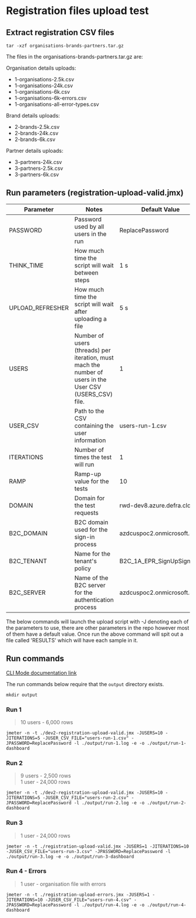 # Registration files upload test

## Extract registration CSV files
```
tar -xzf organisations-brands-partners.tar.gz
```

The files in the organisations-brands-partners.tar.gz are:

Organisation details uploads:
- 1-organisations-2.5k.csv
- 1-organisations-24k.csv 
- 1-organisations-6k.csv 
- 1-organisations-6k-errors.csv 
- 1-organisations-all-error-types.csv 

Brand details uploads:

- 2-brands-2.5k.csv
- 2-brands-24k.csv
- 2-brands-6k.csv

Partner details uploads:
- 3-partners-24k.csv
- 3-partners-2.5k.csv
- 3-partners-6k.csv 

## Run parameters (registration-upload-valid.jmx)

| Parameter | Notes | Default Value |
| - | - | - |
| PASSWORD | Password used by all users in the run | ReplacePassword |
| THINK_TIME | How much time the script will wait between steps| 1 s |
| UPLOAD_REFRESHER | How much time the script will wait after uploading a file | 5 s |
| USERS | Number of users (threads) per iteration, must mach the number of users in the User CSV (USERS_CSV) file. | 1 |
| USER_CSV | Path to the CSV containing the user information | users-run-1.csv |
| ITERATIONS | Number of times the test will run| 1 |
| RAMP | Ramp-up value for the tests | 10 |
| DOMAIN | Domain for the test requests | rwd-dev8.azure.defra.cloud |
| B2C_DOMAIN | B2C domain used for the sign-in process | azdcuspoc2.onmicrosoft.com |
| B2C_TENANT | Name for the tenant's policy | B2C_1A_EPR_SignUpSignIn |
| B2C_SERVER | Name of the B2C server for the authentication process | azdcuspoc2.onmicrosoft.com |

The below commands will launch the upload script with -J denoting each of the parameters to use, there are other parameters in the repo however most of them have a default value. Once run the above command will spit out a file called 'RESULTS' which will have each sample in it.

## Run commands

[CLI Mode documentation link](https://jmeter.apache.org/usermanual/get-started.html#non_gui)

The run commands below require that the `output` directory exists.
```
mkdir output
```

### Run 1 
> 10 users - 6,000 rows

```
jmeter -n -t ./dev2-registration-upload-valid.jmx -JUSERS=10 -JITERATIONS=5 -JUSER_CSV_FILE="users-run-1.csv" -JPASSWORD=ReplacePassword -l ./output/run-1.log -e -o ./output/run-1-dashboard
```

### Run 2
> 9 users - 2,500 rows \
> 1 user - 24,000 rows

```
jmeter -n -t ./dev2-registration-upload-valid.jmx -JUSERS=10 -JITERATIONS=5 -JUSER_CSV_FILE="users-run-2.csv" -JPASSWORD=ReplacePassword -l ./output/run-2.log -e -o ./output/run-2-dashboard
```

### Run 3
> 1 user - 24,000 rows

```
jmeter -n -t ./registration-upload-valid.jmx -JUSERS=1 -JITERATIONS=10 -JUSER_CSV_FILE="users-run-3.csv" -JPASSWORD=ReplacePassword -l ./output/run-3.log -e -o ./output/run-3-dashboard
```

### Run 4 - Errors
> 1 user - organisation file with errors

```
jmeter -n -t ./registration-upload-errors.jmx -JUSERS=1 -JITERATIONS=10 -JUSER_CSV_FILE="users-run-4.csv" -JPASSWORD=ReplacePassword -l ./output/run-4.log -e -o ./output/run-4-dashboard
```